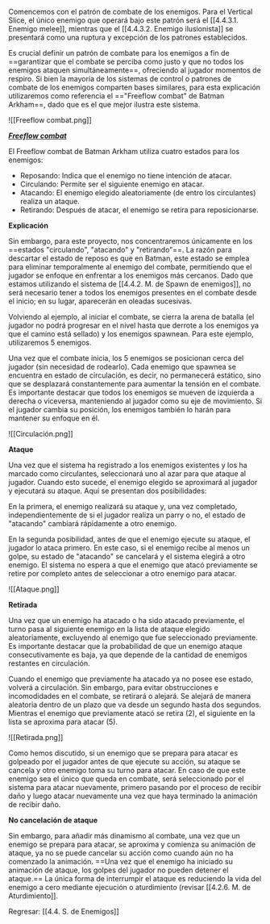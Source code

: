 
Comencemos con el patrón de combate de los enemigos. Para el Vertical Slice, el único enemigo que operará bajo este patrón será el [[4.4.3.1. Enemigo melee]], mientras que el [[4.4.3.2. Enemigo ilusionista]] se presentará como una ruptura y excepción de los patrones establecidos.

Es crucial definir un patrón de combate para los enemigos a fin de ==garantizar que el combate se perciba como justo y que no todos los enemigos ataquen simultáneamente==, ofreciendo al jugador momentos de respiro. Si bien la mayoría de los sistemas de control o patrones de combate de los enemigos comparten bases similares, para esta explicación utilizaremos como referencia el =="Freeflow combat" de Batman Arkham==, dado que es el que mejor ilustra este sistema.

![[Freeflow combat.png]]

**[*Freeflow combat*](https://youtu.be/GFOpKcpKGKQ?si=GKo5gpAIOb1A8QB5)**

El Freeflow combat de Batman Arkham utiliza cuatro estados para los enemigos:

- Reposando: Indica que el enemigo no tiene intención de atacar.
- Circulando: Permite ser el siguiente enemigo en atacar.
- Atacando: El enemigo elegido aleatoriamente (de entro los circulantes) realiza un ataque.
- Retirando: Después de atacar, el enemigo se retira para reposicionarse.

**Explicación**

Sin embargo, para este proyecto, nos concentraremos únicamente en los ==estados "circulando", "atacando" y "retirando"==. La razón para descartar el estado de reposo es que en Batman, este estado se emplea para eliminar temporalmente al enemigo del combate, permitiendo que el jugador se enfoque en enfrentar a los enemigos más cercanos. Dado que estamos utilizando el sistema de [[4.4.2. M. de Spawn de enemigos]], no será necesario tener a todos los enemigos presentes en el combate desde el inicio; en su lugar, aparecerán en oleadas sucesivas.
  
Volviendo al ejemplo, al iniciar el combate, se cierra la arena de batalla (el jugador no podrá progresar en el nivel hasta que derrote a los enemigos ya que el camino está sellado) y los enemigos spawnean. Para este ejemplo, utilizaremos 5 enemigos.

Una vez que el combate inicia, los 5 enemigos se posicionan cerca del jugador (sin necesidad de rodearlo). Cada enemigo que spawnea se encuentra en estado de circulación, es decir, no permanecerá estático, sino que se desplazará constantemente para aumentar la tensión en el combate. Es importante destacar que todos los enemigos se mueven de izquierda a derecha o viceversa, manteniendo al jugador como su eje de movimiento. Si el jugador cambia su posición, los enemigos también lo harán para mantener su enfoque en él.

![[Circulación.png]]

**Ataque**

Una vez que el sistema ha registrado a los enemigos existentes y los ha marcado como circulantes, seleccionará uno al azar para que ataque al jugador. Cuando esto sucede, el enemigo elegido se aproximará al jugador y ejecutará su ataque. Aquí se presentan dos posibilidades:

En la primera, el enemigo realizará su ataque y, una vez completado, independientemente de si el jugador realiza un parry o no, el estado de "atacando" cambiará rápidamente a otro enemigo.

En la segunda posibilidad, antes de que el enemigo ejecute su ataque, el jugador lo ataca primero. En este caso, si el enemigo recibe al menos un golpe, su estado de "atacando" se cancelará y el sistema elegirá a otro enemigo. El sistema no espera a que el enemigo que atacó previamente se retire por completo antes de seleccionar a otro enemigo para atacar. 

![[Ataque.png]]

**Retirada**

Una vez que un enemigo ha atacado o ha sido atacado previamente, el turno pasa al siguiente enemigo en la lista de ataque elegido aleatoriamente, excluyendo al enemigo que fue seleccionado previamente. Es importante destacar que la probabilidad de que un enemigo ataque consecutivamente es baja, ya que depende de la cantidad de enemigos restantes en circulación.

Cuando el enemigo que previamente ha atacado ya no posee ese estado, volverá a circulación. Sin embargo, para evitar obstrucciones e incomodidades en el combate, se retirará o alejará. Se alejará de manera aleatoria dentro de un plazo que va desde un segundo hasta dos segundos. Mientras el enemigo que previamente atacó se retira (2), el siguiente en la lista se aproxima para atacar (5).

![[Retirada.png]]

Como hemos discutido, si un enemigo que se prepara para atacar es golpeado por el jugador antes de que ejecute su acción, su ataque se cancela y otro enemigo toma su turno para atacar. En caso de que este enemigo sea el único que queda en combate, será seleccionado por el sistema para atacar nuevamente, primero pasando por el proceso de recibir daño y luego atacar nuevamente una vez que haya terminado la animación de recibir daño.

**No cancelación de ataque**

Sin embargo, para añadir más dinamismo al combate, una vez que un enemigo se prepara para atacar, se aproxima y comienza su animación de ataque, ya no se puede cancelar su acción como cuando aún no ha comenzado la animación. ==Una vez que el enemigo ha iniciado su animación de ataque, los golpes del jugador no pueden detener el ataque.== La única forma de interrumpir el ataque es reduciendo la vida del enemigo a cero mediante ejecución o aturdimiento (revisar [[4.2.6. M. de Aturdimiento]].


Regresar: [[4.4. S. de Enemigos]]